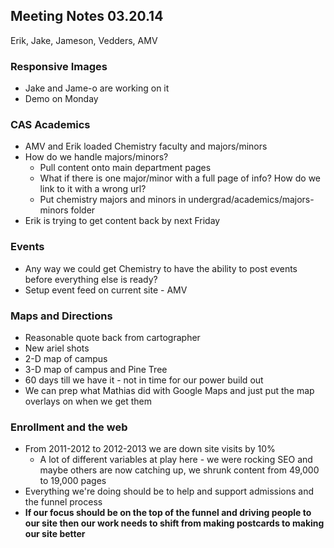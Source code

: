 ## Meeting Notes 03.20.14
Erik, Jake, Jameson, Vedders, AMV
### Responsive Images
* Jake and Jame-o are working on it
* Demo on Monday

### CAS Academics
* AMV and Erik loaded Chemistry faculty and majors/minors
* How do we handle majors/minors? 
    * Pull content onto main department pages 
    * What if there is one major/minor with a full page of info? How do we link to it with a wrong url?
    * Put chemistry majors and minors in undergrad/academics/majors-minors folder
* Erik is trying to get content back by next Friday

### Events
* Any way we could get Chemistry to have the ability to post events before everything else is ready?
* Setup event feed on current site - AMV

### Maps and Directions
* Reasonable quote back from cartographer
* New ariel shots
* 2-D map of campus
* 3-D map of campus and Pine Tree
* 60 days till we have it - not in time for our power build out
* We can prep what Mathias did with Google Maps and just put the map overlays on when we get them

### Enrollment and the web
* From 2011-2012 to 2012-2013 we are down site visits by 10%
    * A lot of different variables at play here - we were rocking SEO and maybe others are now catching up, we shrunk content from 49,000 to 19,000 pages
* Everything we're doing should be to help and support admissions and the funnel process
* **If our focus should be on the top of the funnel and driving people to our site then our work needs to shift from making postcards to making our site better**
